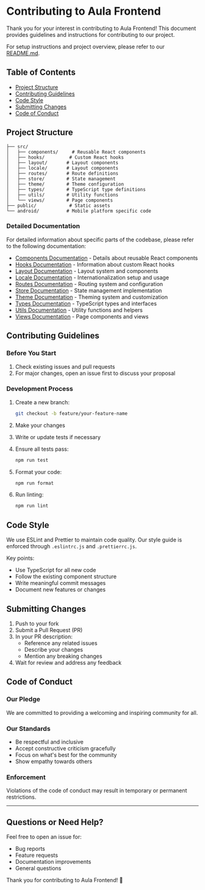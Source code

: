 # Contributing to Aula Frontend

Thank you for your interest in contributing to Aula Frontend! This document provides guidelines and instructions for contributing to our project.

For setup instructions and project overview, please refer to our [README.md](../README.md).

## Table of Contents

- [Project Structure](#project-structure)
- [Contributing Guidelines](#contributing-guidelines)
- [Code Style](#code-style)
- [Submitting Changes](#submitting-changes)
- [Code of Conduct](#code-of-conduct)

## Project Structure

```
├── src/
│   ├── components/     # Reusable React components
│   ├── hooks/         # Custom React hooks
│   ├── layout/       # Layout components
│   ├── locale/       # Layout components
│   ├── routes/       # Route definitions
│   ├── store/        # State management
│   ├── theme/        # Theme configuration
│   ├── types/        # TypeScript type definitions
│   ├── utils/        # Utility functions
│   └── views/        # Page components
├── public/            # Static assets
└── android/          # Mobile platform specific code
```

### Detailed Documentation

For detailed information about specific parts of the codebase, please refer to the following documentation:

- [Components Documentation](COMPONENTS.md) - Details about reusable React components
- [Hooks Documentation](HOOKS.md) - Information about custom React hooks
- [Layout Documentation](LAYOUT.md) - Layout system and components
- [Locale Documentation](LOCALE.md) - Internationalization setup and usage
- [Routes Documentation](ROUTES.md) - Routing system and configuration
- [Store Documentation](STORE.md) - State management implementation
- [Theme Documentation](THEME.md) - Theming system and customization
- [Types Documentation](TYPES.md) - TypeScript types and interfaces
- [Utils Documentation](UTILS.md) - Utility functions and helpers
- [Views Documentation](VIEWS.md) - Page components and views

## Contributing Guidelines

### Before You Start

1. Check existing issues and pull requests
2. For major changes, open an issue first to discuss your proposal

### Development Process

1. Create a new branch:

   ```bash
   git checkout -b feature/your-feature-name
   ```

2. Make your changes
3. Write or update tests if necessary
4. Ensure all tests pass:
   ```bash
   npm run test
   ```
5. Format your code:
   ```bash
   npm run format
   ```
6. Run linting:
   ```bash
   npm run lint
   ```

## Code Style

We use ESLint and Prettier to maintain code quality. Our style guide is enforced through `.eslintrc.js` and `.prettierrc.js`.

Key points:

- Use TypeScript for all new code
- Follow the existing component structure
- Write meaningful commit messages
- Document new features or changes

## Submitting Changes

1. Push to your fork
2. Submit a Pull Request (PR)
3. In your PR description:
   - Reference any related issues
   - Describe your changes
   - Mention any breaking changes
4. Wait for review and address any feedback

## Code of Conduct

### Our Pledge

We are committed to providing a welcoming and inspiring community for all.

### Our Standards

- Be respectful and inclusive
- Accept constructive criticism gracefully
- Focus on what's best for the community
- Show empathy towards others

### Enforcement

Violations of the code of conduct may result in temporary or permanent restrictions.

---

## Questions or Need Help?

Feel free to open an issue for:

- Bug reports
- Feature requests
- Documentation improvements
- General questions

Thank you for contributing to Aula Frontend! 🎉
